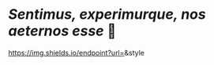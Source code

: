 # *Sentimus, experimurque, nos aeternos esse* 🍃
https://img.shields.io/endpoint?url=<URL>&style<STYLE>
## Thiago Barbosa

Gosto de criar coisas e automatizar processos, incluindo o processo de criação dessas coisas (*inception you could say*) e ajudar pessoas com as coisas que crio, incluindo eu mesmo.

## Fun facts

- 🎮 Desenvolvedor de jogos amador nos tempos livres (*o que significa quase nunca ultimamente*) utilizando a [melhor engine do mundo](https://godotengine.org/)  💜
- 👹 Meio otakinho
- 🖥️ PC Masterace
- 📺 Fã de *The Office, Breaking Bad, Jojo, Berserk* e *Trailer Park Boys*
- 🤠 Red Dead Redemption 2 *Best Game Ever*
- 📚 Leitor ávido de *Schopenhauer*

## Futuro

Pretendo utilizar a tecnologia para criar soluções para melhorar a vida das pessoas.  E em algum ponto pretendo abrir um estúdio de desenvolvimento de jogos indie para expressar algumas ideias e conceitos que tenho com meu tipo de mídia favorito: Jogos.

## Presente

- Inserido *heads on* no ecossistema do Node.js como desenvolvedor back-end. Eventualmente me aventuro brincando com o python para fazer umas automatizações malucas, e as vezes tenho que lidar com algum php aqui e ali.
- *Conteinerizando* tudo que passa pela minha frente.  Desde que descobrir sobre o Docker minha vida nunca mais foi a mesma.
- Apaixonado pela comodidade e segurança que o Kubernetes dá
- PS: Kubernetes agora é *passado*, meu novo amor é o *CloudFormation* da *AWS*
- Posto um monte de coisas *aleatórias* no meu canal do [youtube](https://www.youtube.com/channel/UCwBtn_AbhzI1tjXMMqTsVSw), as vezes são boas (mas na maioria não).

## Contato
- Linkedin: https://www.linkedin.com/in/barbosathiagodev/
- E-mail: itsadeadh2@gmail.com
- Discord: itsadeadh2#1489

Na dúvida, é só jogar *itsadeadh2* no google que você me encontra
